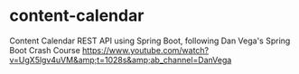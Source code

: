 # content-calendar
Content Calendar REST API using Spring Boot, following Dan Vega's Spring Boot Crash Course https://www.youtube.com/watch?v=UgX5lgv4uVM&amp;t=1028s&amp;ab_channel=DanVega
